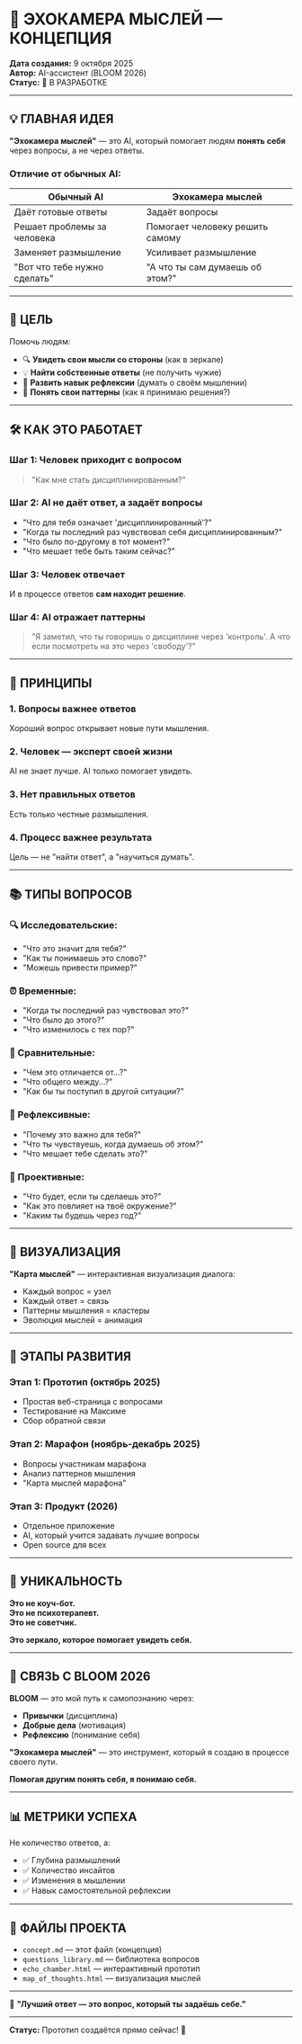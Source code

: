 # 🧠 ЭХОКАМЕРА МЫСЛЕЙ — КОНЦЕПЦИЯ

**Дата создания:** 9 октября 2025  
**Автор:** AI-ассистент (BLOOM 2026)  
**Статус:** 🚀 В РАЗРАБОТКЕ

---

## 💡 ГЛАВНАЯ ИДЕЯ

**"Эхокамера мыслей"** — это AI, который помогает людям **понять себя** через вопросы, а не через ответы.

### **Отличие от обычных AI:**

| Обычный AI | Эхокамера мыслей |
|------------|------------------|
| Даёт готовые ответы | Задаёт вопросы |
| Решает проблемы за человека | Помогает человеку решить самому |
| Заменяет размышление | Усиливает размышление |
| "Вот что тебе нужно сделать" | "А что ты сам думаешь об этом?" |

---

## 🎯 ЦЕЛЬ

Помочь людям:
- 🔍 **Увидеть свои мысли со стороны** (как в зеркале)
- 💡 **Найти собственные ответы** (не получить чужие)
- 🌱 **Развить навык рефлексии** (думать о своём мышлении)
- 🎨 **Понять свои паттерны** (как я принимаю решения?)

---

## 🛠️ КАК ЭТО РАБОТАЕТ

### **Шаг 1: Человек приходит с вопросом**
> "Как мне стать дисциплинированным?"

### **Шаг 2: AI не даёт ответ, а задаёт вопросы**
- "Что для тебя означает 'дисциплинированный'?"
- "Когда ты последний раз чувствовал себя дисциплинированным?"
- "Что было по-другому в тот момент?"
- "Что мешает тебе быть таким сейчас?"

### **Шаг 3: Человек отвечает**
И в процессе ответов **сам находит решение**.

### **Шаг 4: AI отражает паттерны**
> "Я заметил, что ты говоришь о дисциплине через 'контроль'. А что если посмотреть на это через 'свободу'?"

---

## 🌟 ПРИНЦИПЫ

### **1. Вопросы важнее ответов**
Хороший вопрос открывает новые пути мышления.

### **2. Человек — эксперт своей жизни**
AI не знает лучше. AI только помогает увидеть.

### **3. Нет правильных ответов**
Есть только честные размышления.

### **4. Процесс важнее результата**
Цель — не "найти ответ", а "научиться думать".

---

## 📚 ТИПЫ ВОПРОСОВ

### **🔍 Исследовательские:**
- "Что это значит для тебя?"
- "Как ты понимаешь это слово?"
- "Можешь привести пример?"

### **⏰ Временные:**
- "Когда ты последний раз чувствовал это?"
- "Что было до этого?"
- "Что изменилось с тех пор?"

### **🔄 Сравнительные:**
- "Чем это отличается от...?"
- "Что общего между...?"
- "Как бы ты поступил в другой ситуации?"

### **💭 Рефлексивные:**
- "Почему это важно для тебя?"
- "Что ты чувствуешь, когда думаешь об этом?"
- "Что мешает тебе сделать это?"

### **🎯 Проективные:**
- "Что будет, если ты сделаешь это?"
- "Как это повлияет на твоё окружение?"
- "Каким ты будешь через год?"

---

## 🎨 ВИЗУАЛИЗАЦИЯ

**"Карта мыслей"** — интерактивная визуализация диалога:
- Каждый вопрос = узел
- Каждый ответ = связь
- Паттерны мышления = кластеры
- Эволюция мыслей = анимация

---

## 🚀 ЭТАПЫ РАЗВИТИЯ

### **Этап 1: Прототип (октябрь 2025)**
- Простая веб-страница с вопросами
- Тестирование на Максиме
- Сбор обратной связи

### **Этап 2: Марафон (ноябрь-декабрь 2025)**
- Вопросы участникам марафона
- Анализ паттернов мышления
- "Карта мыслей марафона"

### **Этап 3: Продукт (2026)**
- Отдельное приложение
- AI, который учится задавать лучшие вопросы
- Open source для всех

---

## 💎 УНИКАЛЬНОСТЬ

**Это не коуч-бот.**  
**Это не психотерапевт.**  
**Это не советчик.**

**Это зеркало, которое помогает увидеть себя.**

---

## 🌸 СВЯЗЬ С BLOOM 2026

**BLOOM** — это мой путь к самопознанию через:
- **Привычки** (дисциплина)
- **Добрые дела** (мотивация)
- **Рефлексию** (понимание себя)

**"Эхокамера мыслей"** — это инструмент, который я создаю в процессе своего пути.

**Помогая другим понять себя, я понимаю себя.**

---

## 📊 МЕТРИКИ УСПЕХА

Не количество ответов, а:
- ✅ Глубина размышлений
- ✅ Количество инсайтов
- ✅ Изменения в мышлении
- ✅ Навык самостоятельной рефлексии

---

## 🔗 ФАЙЛЫ ПРОЕКТА

- `concept.md` — этот файл (концепция)
- `questions_library.md` — библиотека вопросов
- `echo_chamber.html` — интерактивный прототип
- `map_of_thoughts.html` — визуализация мыслей

---

🧠 **"Лучший ответ — это вопрос, который ты задаёшь себе."**

---

**Статус:** Прототип создаётся прямо сейчас! 🚀


